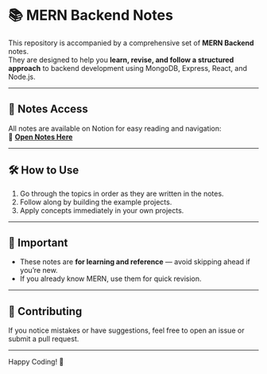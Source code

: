 # 📚 MERN Backend Notes

This repository is accompanied by a comprehensive set of **MERN Backend** notes.  
They are designed to help you **learn, revise, and follow a structured approach** to backend development using MongoDB, Express, React, and Node.js.

---

## 📖 Notes Access

All notes are available on Notion for easy reading and navigation:  
🔗 **[Open Notes Here](https://www.notion.so/MERN-Backend-2232328c10a98054a0bfcb1f7d861831?source=copy_link)**

---

## 🛠 How to Use
1. Go through the topics in order as they are written in the notes.
2. Follow along by building the example projects.
3. Apply concepts immediately in your own projects.
---

## 📌 Important
- These notes are **for learning and reference** — avoid skipping ahead if you’re new.
- If you already know MERN, use them for quick revision.

---

## 💬 Contributing
If you notice mistakes or have suggestions, feel free to open an issue or submit a pull request.

---

Happy Coding! 🚀
